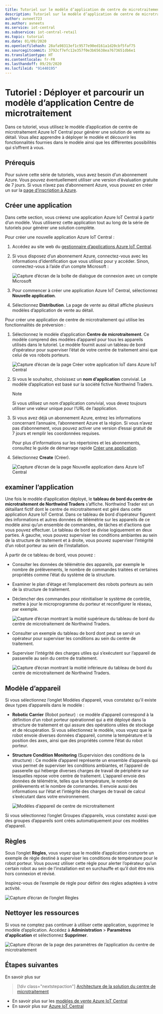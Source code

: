 ```yaml
---
title: Tutoriel sur le modèle d’application de centre de microtraitement | Microsoft Docs
description: Tutoriel sur le modèle d’application de centre de microtraitement pour Azure IoT Central
author: avneet723
ms.author: avneets
ms.service: iot-central
ms.subservice: iot-central-retail
ms.topic: tutorial
ms.date: 01/09/2020
ms.openlocfilehash: 28afa98313ef1c9577e90ed161a1d20cbf5faf75
ms.sourcegitcommit: 3792cf7efc12e357f0e3b65638ea7673651db6e1
ms.translationtype: HT
ms.contentlocale: fr-FR
ms.lasthandoff: 09/29/2020
ms.locfileid: "91440195"
---
```

# <a name="tutorial-deploy-and-walk-through-a-micro-fulfillment-center-application-template"></a>Tutoriel : Déployer et parcourir un modèle d’application Centre de microtraitement

Dans ce tutoriel, vous utilisez le modèle d’application de centre de microtraitement Azure IoT Central pour générer une solution de vente au détail. Vous allez apprendre à déployer le modèle et découvrir les fonctionnalités fournies dans le modèle ainsi que les différentes possibilités qui s’offrent à vous.

## <a name="prerequisites"></a>Prérequis
Pour suivre cette série de tutoriels, vous avez besoin d’un abonnement Azure. Vous pouvez éventuellement utiliser une version d’évaluation gratuite de 7 jours. Si vous n’avez pas d’abonnement Azure, vous pouvez en créer un sur la [page d’inscription à Azure](https://aka.ms/createazuresubscription).

## <a name="create-an-application"></a>Créer une application 
Dans cette section, vous créerez une application Azure IoT Central à partir d’un modèle. Vous utiliserez cette application tout au long de la série de tutoriels pour générer une solution complète.

Pour créer une nouvelle application Azure IoT Central :

1. Accédez au site web du [gestionnaire d’applications Azure IoT Central](https://aka.ms/iotcentral).
1. Si vous disposez d’un abonnement Azure, connectez-vous avec les informations d’identification que vous utilisez pour y accéder. Sinon, connectez-vous à l’aide d’un compte Microsoft :

   ![Capture d’écran de la boîte de dialogue de connexion avec un compte Microsoft](./media/tutorial-in-store-analytics-create-app/sign-in.png)

1. Pour commencer à créer une application Azure IoT Central, sélectionnez **Nouvelle application**.

1. Sélectionnez **Distribution**.  La page de vente au détail affiche plusieurs modèles d’application de vente au détail.

Pour créer une application de centre de microtraitement qui utilise les fonctionnalités de préversion :  
1. Sélectionnez le modèle d’application **Centre de microtraitement**. Ce modèle comprend des modèles d’appareil pour tous les appareils utilisés dans le tutoriel. Le modèle fournit aussi un tableau de bord d’opérateur pour superviser l’état de votre centre de traitement ainsi que celui de vos robots porteurs. 

    ![Capture d’écran de la page Créer votre application IoT dans Azure IoT Central](./media/tutorial-micro-fulfillment-center-app/iotc-retail-homepage-mfc.png)
    
1. Si vous le souhaitez, choisissez un **nom d’application** convivial. Le modèle d’application est basé sur la société fictive Northwind Traders. 

    >[!NOTE]
    >Si vous utilisez un nom d’application convivial, vous devez toujours utiliser une valeur unique pour l’URL de l’application.

1. Si vous avez déjà un abonnement Azure, entrez les informations concernant l’annuaire, l’abonnement Azure et la région. Si vous n’avez pas d’abonnement, vous pouvez activer une version d’essai gratuit de 7 jours et remplir les coordonnées requises.  

    Pour plus d’informations sur les répertoires et les abonnements, consultez le guide de démarrage rapide [Créer une application](../preview/quick-deploy-iot-central.md).

1. Sélectionnez **Create** (Créer).

    ![Capture d’écran de la page Nouvelle application dans Azure IoT Central](./media/tutorial-micro-fulfillment-center-app/iotc-retail-create-app-mfc.png)

## <a name="walk-through-the-application"></a>examiner l’application 

Une fois le modèle d’application déployé, le **tableau de bord du centre de microtraitement de Northwind Traders** s’affiche. Northwind Trader est un détaillant fictif dont le centre de microtraitement est géré dans cette application Azure IoT Central. Dans ce tableau de bord d’opérateur figurent des informations et autres données de télémétrie sur les appareils de ce modèle ainsi qu’un ensemble de commandes, de tâches et d’actions que vous pouvez effectuer. Le tableau de bord se divise logiquement en deux parties. À gauche, vous pouvez superviser les conditions ambiantes au sein de la structure de traitement et à droite, vous pouvez superviser l’intégrité d’un robot porteur au sein de l’installation.  

À partir de ce tableau de bord, vous pouvez :
   * Consulter les données de télémétrie des appareils, par exemple le nombre de prélèvements, le nombre de commandes traitées et certaines propriétés comme l’état du système de la structure.  
   * Examiner le plan d’étage et l’emplacement des robots porteurs au sein de la structure de traitement.
   * Déclencher des commandes pour réinitialiser le système de contrôle, mettre à jour le microprogramme du porteur et reconfigurer le réseau, par exemple.

     ![Capture d’écran montrant la moitié supérieure du tableau de bord du centre de microtraitement de Northwind Traders.](./media/tutorial-micro-fulfillment-center-app/mfc-dashboard1.png)
   * Consulter un exemple du tableau de bord dont peut se servir un opérateur pour superviser les conditions au sein du centre de traitement. 
   * Superviser l’intégrité des charges utiles qui s’exécutent sur l’appareil de passerelle au sein du centre de traitement.    

     ![Capture d’écran montrant la moitié inférieure du tableau de bord du centre de microtraitement de Northwind Traders.](./media/tutorial-micro-fulfillment-center-app/mfc-dashboard2.png)

## <a name="device-template"></a>Modèle d’appareil
Si vous sélectionnez l’onglet Modèles d’appareil, vous constatez qu’il existe deux types d’appareils dans le modèle : 
   * **Robotic Carrier** (Robot porteur) : ce modèle d’appareil correspond à la définition d’un robot porteur opérationnel qui a été déployé dans la structure de traitement et qui assure des opérations utiles de stockage et de récupération. Si vous sélectionnez le modèle, vous voyez que le robot envoie diverses données d’appareil, comme la température et la position des axes, ainsi que des propriétés comme l’état du robot porteur. 
   * **Structure Condition Monitoring** (Supervision des conditions de la structure) : Ce modèle d’appareil représente un ensemble d’appareils qui vous permet de superviser les conditions ambiantes, et l’appareil de passerelle qui héberge diverses charges de travail de périphérie sur lesquelles repose votre centre de traitement. L’appareil envoie des données de télémétrie, telles que la température, le nombre de prélèvements et le nombre de commandes. Il envoie aussi des informations sur l’état et l’intégrité des charges de travail de calcul s’exécutant dans votre environnement. 

     ![Modèles d’appareil de centre de microtraitement](./media/tutorial-micro-fulfillment-center-app/device-templates.png)

Si vous sélectionnez l’onglet Groupes d’appareils, vous constatez aussi que des groupes d’appareils sont créés automatiquement pour ces modèles d’appareil.

## <a name="rules"></a>Règles
Sous l’onglet **Règles**, vous voyez que le modèle d’application comporte un exemple de règle destiné à superviser les conditions de température pour le robot porteur. Vous pouvez utiliser cette règle pour alerter l’opérateur qu’un certain robot au sein de l’installation est en surchauffe et qu’il doit être mis hors connexion et révisé. 

Inspirez-vous de l’exemple de règle pour définir des règles adaptées à votre activité.

![Capture d’écran de l’onglet Règles](./media/tutorial-micro-fulfillment-center-app/rules.png)

## <a name="clean-up-resources"></a>Nettoyer les ressources

Si vous ne comptez pas continuer à utiliser cette application, supprimez le modèle d’application. Accédez à **Administration** > **Paramètres d’application** et sélectionnez **Supprimer**.

![Capture d’écran de la page des paramètres de l’application du centre de microtraitement](./media/tutorial-micro-fulfillment-center-app/delete.png)

## <a name="next-steps"></a>Étapes suivantes

En savoir plus sur
> [!div class="nextstepaction"]
> [Architecture de la solution du centre de microtraitement](./architecture-micro-fulfillment-center.md)
* En savoir plus sur les [modèles de vente Azure IoT Central](./overview-iot-central-retail.md)
* En savoir plus sur [Azure IoT Central](../preview/overview-iot-central.md)
